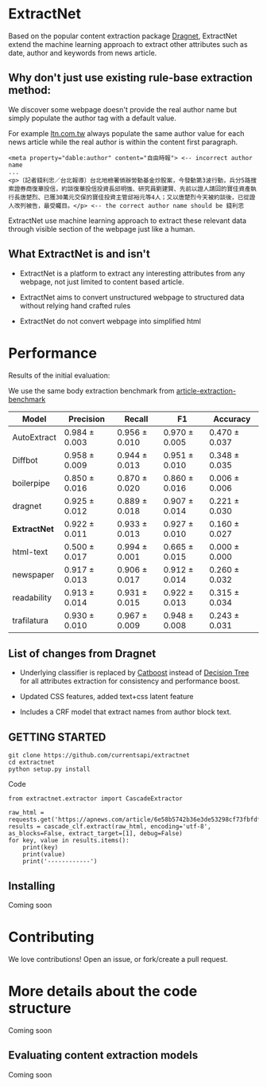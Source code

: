 
ExtractNet
=======

Based on the popular content extraction package [Dragnet](https://github.com/dragnet-org/dragnet/), ExtractNet extend the machine learning approach to extract other attributes such as date, author and keywords from news article. 

## Why don't just use existing rule-base extraction method:

We discover some webpage doesn't provide the real author name but simply populate the author tag with a default value.

For example [ltn.com.tw](https://news.ltn.com.tw) always populate the same author value for each news article while the real author is within the content first paragraph.

```
<meta property="dable:author" content="自由時報"> <-- incorrect author name
...
<p>〔記者錢利忠／台北報導〕台北地檢署偵辦勞動基金炒股案，今發動第3波行動，兵分5路搜索證券商復華投信，約談復華投信投資長邱明強、研究員劉建賢、先前以證人請回的寶佳資產執行長唐楚烈、已獲30萬元交保的寶佳投資主管邱裕元等4人；又以唐楚烈今天被約談後，已從證人改列被告，最受矚目。</p> <-- the correct author name should be 錢利忠
```

ExtractNet use machine learning approach to extract these relevant data through visible section of the webpage just like a human.


## What ExtractNet is and isn't

* ExtractNet is a platform to extract any interesting attributes from any webpage, not just limited to content based article.

* ExtractNet aims to convert unstructured webpage to structured data without relying hand crafted rules

* ExtractNet do not convert webpage into simplified html

# Performance

Results of the initial evaluation:

We use the same body extraction benchmark from [article-extraction-benchmark](https://github.com/scrapinghub/article-extraction-benchmark) 


| Model  | Precision  | Recall  | F1  | Accuracy  |
|---|---|---|---|---|
| AutoExtract |  0.984 ± 0.003 | 0.956 ± 0.010  | 0.970 ± 0.005  | 0.470 ± 0.037   |
| Diffbot  | 0.958 ± 0.009  | 0.944 ± 0.013  | 0.951 ± 0.010  |  0.348 ± 0.035  |
| boilerpipe  | 0.850 ± 0.016  |  0.870 ± 0.020 | 0.860 ± 0.016  | 0.006 ± 0.006   |
| dragnet  |  0.925 ± 0.012 | 0.889 ± 0.018  | 0.907 ± 0.014  | 0.221 ± 0.030   |
| **ExtractNet**  | 0.922 ± 0.011  |  0.933 ± 0.013 | 0.927 ± 0.010  | 0.160 ± 0.027  |
| html-text  | 0.500 ± 0.017  | 0.994 ± 0.001  | 0.665 ± 0.015  |  0.000 ± 0.000  |
| newspaper  |  0.917 ± 0.013 | 0.906 ± 0.017  | 0.912 ± 0.014  | 0.260 ± 0.032   |
| readability  | 0.913 ± 0.014   | 0.931 ± 0.015  | 0.922 ± 0.013  | 0.315 ± 0.034   |
| trafilatura  | 0.930 ± 0.010  | 0.967 ± 0.009  | 0.948 ± 0.008   | 0.243 ± 0.031   |

## List of changes from Dragnet

* Underlying classifier is replaced by [Catboost](https://catboost.ai/) instead of [Decision Tree](https://scikit-learn.org/stable/modules/generated/sklearn.ensemble.ExtraTreesClassifier.html) for all attributes extraction for consistency and performance boost.

* Updated CSS features, added text+css latent feature 

* Includes a CRF model that extract names from author block text.


## GETTING STARTED

```
git clone https://github.com/currentsapi/extractnet
cd extractnet 
python setup.py install
```

Code
```
from extractnet.extractor import CascadeExtractor

raw_html = requests.get('https://apnews.com/article/6e58b5742b36e3de53298cf73fbfdf48').text
results = cascade_clf.extract(raw_html, encoding='utf-8', as_blocks=False, extract_target=[1], debug=False)
for key, value in results.items():
    print(key)
    print(value)
    print('------------')
```

## Installing

Coming soon

# Contributing

We love contributions! Open an issue, or fork/create a pull
request.

# More details about the code structure

Coming soon

## Evaluating content extraction models

Coming soon